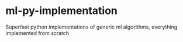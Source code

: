 # ml-py-implementation
Superfast python implementations of generic ml algorithms, everything implemented from scratch
